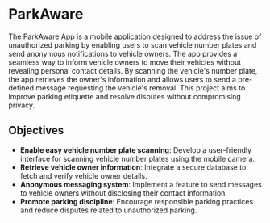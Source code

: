# ParkAware
The ParkAware App is a mobile application designed to address the issue of unauthorized parking by enabling users to scan vehicle number plates and send anonymous notifications to vehicle owners. The app provides a seamless way to inform vehicle owners to move their vehicles without revealing personal contact details. By scanning the vehicle's number plate, the app retrieves the owner's information and allows users to send a pre-defined message requesting the vehicle's removal. This project aims to improve parking etiquette and resolve disputes without compromising privacy.

## Objectives
- **Enable easy vehicle number plate scanning**: Develop a user-friendly interface for scanning vehicle number plates using the mobile camera.
- **Retrieve vehicle owner information**: Integrate a secure database to fetch and verify vehicle owner details.
- **Anonymous messaging system**: Implement a feature to send messages to vehicle owners without disclosing their contact information.
- **Promote parking discipline**: Encourage responsible parking practices and reduce disputes related to unauthorized parking.
